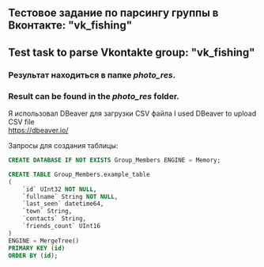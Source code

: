 ## Тестовое задание по парсингу группы в Вконтакте: "vk_fishing"
## Test task to parse Vkontakte group: "vk_fishing"

### Результат находиться в папке ***photo_res***.
### Result can be found in the ***photo_res*** folder.

Я использовал DBeaver для загрузки CSV файла
I used DBeaver to upload CSV file   
https://dbeaver.io/


Запросы для создания таблицы:
```SQL
CREATE DATABASE IF NOT EXISTS Group_Members ENGINE = Memory;

CREATE TABLE Group_Members.example_table
(
    `id` UInt32 NOT NULL,
    `fullname` String NOT NULL,
    `last_seen` datetime64,
    `town` String,
    `contacts` String,
    `friends_count` UInt16
)
ENGINE = MergeTree()
PRIMARY KEY (id)
ORDER BY (id);

```